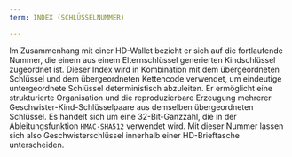 ```yaml
---
term: INDEX (SCHLÜSSELNUMMER)

---
```

Im Zusammenhang mit einer HD-Wallet bezieht er sich auf die fortlaufende Nummer, die einem aus einem Elternschlüssel generierten Kindschlüssel zugeordnet ist. Dieser Index wird in Kombination mit dem übergeordneten Schlüssel und dem übergeordneten Kettencode verwendet, um eindeutige untergeordnete Schlüssel deterministisch abzuleiten. Er ermöglicht eine strukturierte Organisation und die reproduzierbare Erzeugung mehrerer Geschwister-Kind-Schlüsselpaare aus demselben übergeordneten Schlüssel. Es handelt sich um eine 32-Bit-Ganzzahl, die in der Ableitungsfunktion `HMAC-SHA512` verwendet wird. Mit dieser Nummer lassen sich also Geschwisterschlüssel innerhalb einer HD-Brieftasche unterscheiden.